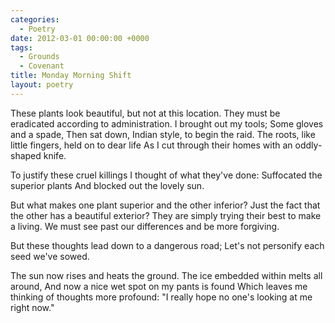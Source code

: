 ```yaml
---
categories:
  - Poetry
date: 2012-03-01 00:00:00 +0000
tags:
  - Grounds
  - Covenant
title: Monday Morning Shift
layout: poetry
---
```


These plants look beautiful, but not at this location.
They must be eradicated according to administration.
I brought out my tools; Some gloves and a spade,
Then sat down, Indian style, to begin the raid.
The roots, like little fingers, held on to dear life
As I cut through their homes with an oddly-shaped knife.

To justify these cruel killings
I thought of what they've done:
Suffocated the superior plants
And blocked out the lovely sun.

But what makes one plant superior and the other inferior?
Just the fact that the other has a beautiful exterior?
They are simply trying their best to make a living.
We must see past our differences and be more forgiving.

But these thoughts lead down to a dangerous road;
Let's not personify each seed we've sowed.

The sun now rises and heats the ground.
The ice embedded within melts all around,
And now a nice wet spot on my pants is found
Which leaves me thinking of thoughts more profound:
"I really hope no one's looking at me right now."
